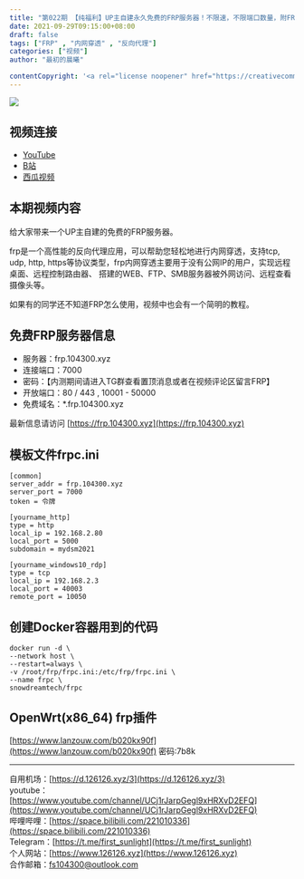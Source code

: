 ```yaml
---
title: "第022期 【纯福利】UP主自建永久免费的FRP服务器！不限速，不限端口数量，附FRP内网穿透简明教程"
date: 2021-09-29T09:15:00+08:00
draft: false
tags: ["FRP" , "内网穿透" , "反向代理"]
categories: ["视频"]
author: "最初的晨曦"

contentCopyright: '<a rel="license noopener" href="https://creativecommons.org/licenses/by-nc-sa/4.0/deed.zh" target="_blank">本文章采用 CC BY-NC-SA 4.0 许可协议</a>'
---
```


![](../../images/022/0.jpg)
	
## 视频连接
- [YouTube](https://www.youtube.com/watch?v=oqYnepm4jIQ)
- [B站](https://www.bilibili.com/video/BV1Th411H7WK/)
- [西瓜视频](https://www.ixigua.com/7013520345546097160)

## 本期视频内容

给大家带来一个UP主自建的免费的FRP服务器。

frp是一个高性能的反向代理应用，可以帮助您轻松地进行内网穿透，支持tcp, udp, http, https等协议类型，frp内网穿透主要用于没有公网IP的用户，实现远程桌面、远程控制路由器、 搭建的WEB、FTP、SMB服务器被外网访问、远程查看摄像头等。

如果有的同学还不知道FRP怎么使用，视频中也会有一个简明的教程。

## 免费FRP服务器信息

- 服务器：frp.104300.xyz
- 连接端口：7000
- 密码：【内测期间请进入TG群查看置顶消息或者在视频评论区留言FRP】
- 开放端口：80 / 443 , 10001 - 50000
- 免费域名：*.frp.104300.xyz

最新信息请访问 [https://frp.104300.xyz](https://frp.104300.xyz)

## 模板文件frpc.ini

```
[common]
server_addr = frp.104300.xyz
server_port = 7000
token = 令牌

[yourname_http]
type = http
local_ip = 192.168.2.80
local_port = 5000
subdomain = mydsm2021

[yourname_windows10_rdp]
type = tcp
local_ip = 192.168.2.3
local_port = 40003
remote_port = 10050
```

## 创建Docker容器用到的代码

```
docker run -d \
--network host \
--restart=always \
-v /root/frp/frpc.ini:/etc/frp/frpc.ini \
--name frpc \
snowdreamtech/frpc
```

## OpenWrt(x86_64) frp插件

[https://www.lanzouw.com/b020kx90f](https://www.lanzouw.com/b020kx90f)   密码:7b8k 

---

自用机场：[https://d.126126.xyz/3](https://d.126126.xyz/3)  
youtube：[https://www.youtube.com/channel/UCj1rJarpGegl9xHRXvD2EFQ](https://www.youtube.com/channel/UCj1rJarpGegl9xHRXvD2EFQ)  
哔哩哔哩：[https://space.bilibili.com/221010336](https://space.bilibili.com/221010336)  
Telegram：[https://t.me/first_sunlight](https://t.me/first_sunlight)  
个人网站：[https://www.126126.xyz](https://www.126126.xyz)  
合作邮箱：fs104300@outlook.com